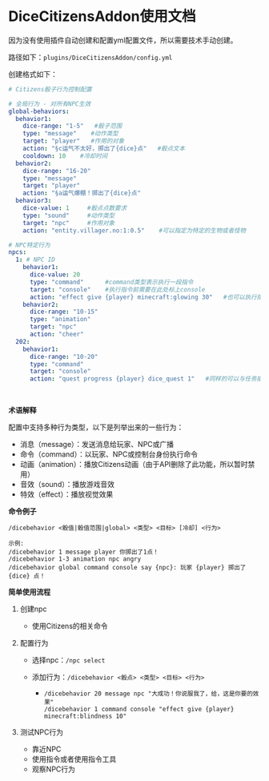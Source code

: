 # DiceCitizensAddon使用文档

因为没有使用插件自动创建和配置yml配置文件，所以需要技术手动创建。

路径如下：`plugins/DiceCitizensAddon/config.yml`

创建格式如下：
``````yaml
# Citizens骰子行为控制配置

# 全局行为 - 对所有NPC生效
global-behaviors:
  behavior1:
    dice-range: "1-5"   #骰子范围
    type: "message"    #动作类型
    target: "player"   #作用的对象
    action: "§c运气不太好，掷出了{dice}点"   #骰点文本
    cooldown: 10    #冷却时间
  behavior2:
    dice-range: "16-20"
    type: "message"
    target: "player"
    action: "§a运气爆棚！掷出了{dice}点"
  behavior3:
    dice-value: 1     #骰点点数要求
    type: "sound"     #动作类型
    target: "npc"     #作用对象
    action: "entity.villager.no:1:0.5"    #可以指定为特定的生物或者怪物

# NPC特定行为
npcs:
  1: # NPC ID
    behavior1:
      dice-value: 20
      type: "command"      #command类型表示执行一段指令
      target: "console"    #执行指令前需要在此处标上console
      action: "effect give {player} minecraft:glowing 30"   #也可以执行指令
    behavior2:
      dice-range: "10-15"
      type: "animation"
      target: "npc"
      action: "cheer"
  202:
    behavior1:
      dice-range: "10-20"
      type: "command"
      target: "console"
      action: "quest progress {player} dice_quest 1"   #同样的可以与任务插件进行联动，发布或者提交任务
      
 
``````

**术语解释**

配置中支持多种行为类型，以下是列举出来的一些行为：

- 消息（message）：发送消息给玩家、NPC或广播
- 命令（command）：以玩家、NPC或控制台身份执行命令
- 动画（animation）：播放Citizens动画（由于API删除了此功能，所以暂时禁用）
- 音效（sound）：播放游戏音效
- 特效（effect）：播放视觉效果

**命令例子**

``````
/dicebehavior <骰值|骰值范围|global> <类型> <目标> [冷却] <行为>

示例:
/dicebehavior 1 message player 你掷出了1点！
/dicebehavior 1-3 animation npc angry
/dicebehavior global command console say {npc}: 玩家 {player} 掷出了 {dice} 点！
``````

**简单使用流程**

1. 创建npc

   - 使用Citizens的相关命令

2. 配置行为

   - 选择npc：`/npc select`

   - 添加行为：`/dicebehavior <骰点> <类型> <目标> <行为>`

     - ``````
       /dicebehavior 20 message npc "大成功！你说服我了，给，这是你要的效果"
       /dicebehavior 1 command console "effect give {player} minecraft:blindness 10"
       ``````

3. 测试NPC行为

   - 靠近NPC
   - 使用指令或者使用指令工具
   - 观察NPC行为